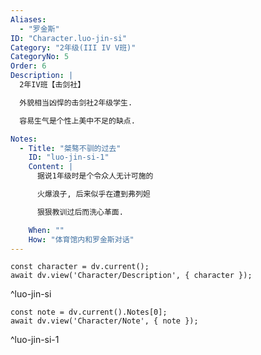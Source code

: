 ```yaml
---
Aliases:
  - "罗金斯"
ID: "Character.luo-jin-si"
Category: "2年级(III IV V班)"
CategoryNo: 5
Order: 6
Description: |
  2年IV班【击剑社】

  外貌相当凶悍的击剑社2年级学生.

  容易生气是个性上美中不足的缺点.

Notes:
  - Title: "桀骜不驯的过去"
    ID: "luo-jin-si-1"
    Content: |
      据说1年级时是个令众人无计可施的

      火爆浪子, 后来似乎在遭到弗列妲

      狠狠教训过后而洗心革面.

    When: ""
    How: "体育馆内和罗金斯对话"
---
```

```dataviewjs
const character = dv.current();
await dv.view('Character/Description', { character });
```
^luo-jin-si

```dataviewjs
const note = dv.current().Notes[0];
await dv.view('Character/Note', { note });
```
^luo-jin-si-1